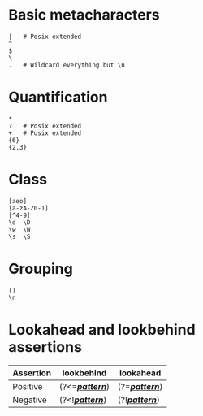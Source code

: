 # Basic metacharacters
```regex
|   # Posix extended
^
$
\
.   # Wildcard everything but \n
```

# Quantification
```regex
*
?   # Posix extended
+   # Posix extended
{6}
{2,3}
```

# Class
```regex
[aeo]
[a-zA-Z0-1]
[^4-9]
\d  \D
\w  \W
\s  \S
```

# Grouping
```regex
()
\n
```

# Lookahead and lookbehind assertions
| Assertion | lookbehind | lookahead |
|-----------|------------|-----------|
| Positive  |  (?<=<ins>***pattern***</ins>) |  (?=<ins>***pattern***</ins>) |
| Negative  |  (?<!<ins>***pattern***</ins>) |  (?!<ins>***pattern***</ins>) |

